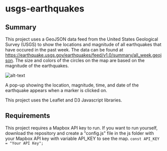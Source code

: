 # usgs-earthquakes


## Summary
This project uses a GeoJSON data feed from the United States Geological Survey (USGS) to show the locations and magnitude of all earthquakes that have occured in the past week. The data can be found at https://earthquake.usgs.gov/earthquakes/feed/v1.0/summary/all_week.geojson. The size and colors of the circles on the map are based on the magnitude of the earthquakes.

![alt-text](https://raw.githubusercontent.com/jonathanpiech/usgs-earthquakes/master/earthquakes1.png "Image of app on startup")

A pop-up showing the location, magnitude, time, and date of the earthquake appears when a marker is clicked on.

This project uses the Leaflet and D3 Javascript libraries.


## Requirements
This project requires a Mapbox API key to run. If you want to run yourself, download the repository and create a "config.js" file in the js folder with your Mapbox API key with variable API_KEY to see the map.
`const API_KEY = "Your API Key";`